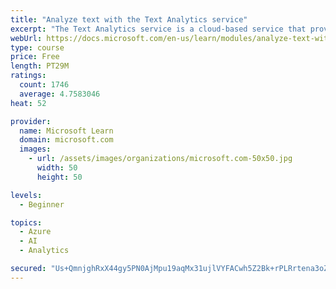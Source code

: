 ```yaml
---
title: "Analyze text with the Text Analytics service"
excerpt: "The Text Analytics service is a cloud-based service that provides advanced natural language processing over raw text for sentiment analysis, key phrase extraction, named entity recognition, and language detection."
webUrl: https://docs.microsoft.com/en-us/learn/modules/analyze-text-with-text-analytics-service/
type: course
price: Free
length: PT29M
ratings:
  count: 1746
  average: 4.7583046
heat: 52

provider:
  name: Microsoft Learn
  domain: microsoft.com
  images:
    - url: /assets/images/organizations/microsoft.com-50x50.jpg
      width: 50
      height: 50

levels:
  - Beginner

topics:
  - Azure
  - AI
  - Analytics

secured: "Us+QmnjghRxX44gy5PN0AjMpu19aqMx31ujlVYFACwh5Z2Bk+rPLRrtena3oZWS+VQxKIRJDyV+YlIrZosUe4Ha1sTYzcmCp+UBJK651cTcb+70XRN2nxtBoOhsv9g4xk6ydMdBSpyd2bV9DXMkVMy9hSYRB3uX3UpuY4JFKMQS+rVTcZVWk8NwiVX3OzZuiVPzYkW92FUlFd0EHjc9KnW8P541ZQQyReIs6zw30yP+q9BGUTF0Wkp3mOWPv1ifa1aKJLmDGw4oysI4rLwJlUYJgc5oJDp66MHhbi9Krcu7/QT957crL5rK50YSRpK2J6YIsXm40wx2emlkUWqpq9JiKyqoVYiekTt/x1or3FGu7quc5OPgUb53u68hBd06Y5Epnjao5G6ehhclstwUUkpruS6oAa1CWmjIrbA3Ri/4=;gK+T21lft8Fr4pfmXpgBzg=="
---
```


